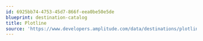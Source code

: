 ```yaml
---
id: 6925bb74-4753-45d7-866f-eea0be50e5de
blueprint: destination-catalog
title: Plotline
source: 'https://www.developers.amplitude.com/data/destinations/plotline'
---
```

